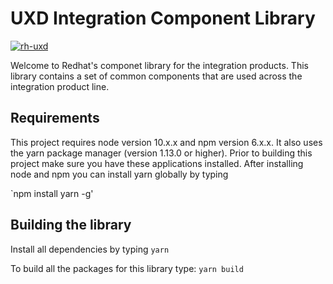 # UXD Integration Component Library #

[![rh-uxd](https://circleci.com/gh/rh-uxd/integration.svg?style=shield)](https://app.circleci.com/github/rh-uxd/integration/pipelines)

Welcome to Redhat's componet library for the integration products.  This library contains a set of common components that are used across the integration product line.


## Requirements
This project requires node version 10.x.x and npm version 6.x.x.  It also uses the yarn package manager (version 1.13.0 or higher).  Prior to building this project make sure you have these applications installed.  After installing node and npm you can install yarn globally by typing 

`npm install yarn -g'

## Building the library

Install all dependencies by typing
`yarn`

To build all the packages for this library type:
`yarn build`

